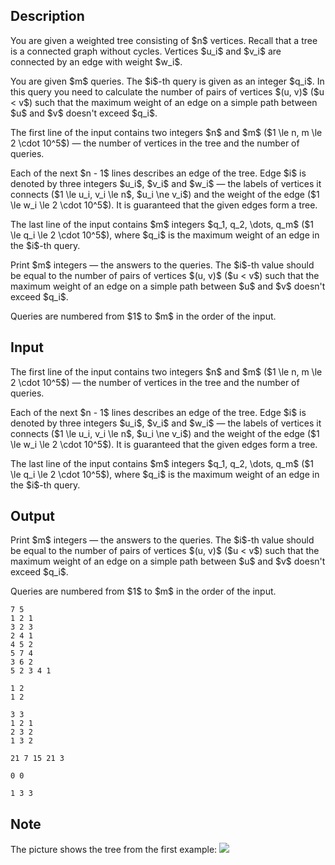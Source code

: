 ## Description

<div><p>You are given a weighted tree consisting of $n$ vertices. Recall that a tree is a connected graph without cycles. Vertices $u_i$ and $v_i$ are connected by an edge with weight $w_i$.</p><p>You are given $m$ queries. The $i$-th query is given as an integer $q_i$. In this query you need to calculate the number of pairs of vertices $(u, v)$ ($u &lt; v$) such that the maximum weight of an edge on a simple path between $u$ and $v$ doesn't exceed $q_i$.</p></div><div class="input-specification"><p>The first line of the input contains two integers $n$ and $m$ ($1 \le n, m \le 2 \cdot 10^5$) — the number of vertices in the tree and the number of queries.</p><p>Each of the next $n - 1$ lines describes an edge of the tree. Edge $i$ is denoted by three integers $u_i$, $v_i$ and $w_i$ — the labels of vertices it connects ($1 \le u_i, v_i \le n$, $u_i \ne v_i$) and the weight of the edge ($1 \le w_i \le 2 \cdot 10^5$). It is guaranteed that the given edges form a tree.</p><p>The last line of the input contains $m$ integers $q_1, q_2, \dots, q_m$ ($1 \le q_i \le 2 \cdot 10^5$), where $q_i$ is the maximum weight of an edge in the $i$-th query.</p></div><div class="output-specification"><p>Print $m$ integers — the answers to the queries. The $i$-th value should be equal to the number of pairs of vertices $(u, v)$ ($u &lt; v$) such that the maximum weight of an edge on a simple path between $u$ and $v$ doesn't exceed $q_i$.</p><p><span class="tex-font-style-bf">Queries are numbered from $1$ to $m$ in the order of the input</span>.</p></div>

## Input

<p>The first line of the input contains two integers $n$ and $m$ ($1 \le n, m \le 2 \cdot 10^5$) — the number of vertices in the tree and the number of queries.</p><p>Each of the next $n - 1$ lines describes an edge of the tree. Edge $i$ is denoted by three integers $u_i$, $v_i$ and $w_i$ — the labels of vertices it connects ($1 \le u_i, v_i \le n$, $u_i \ne v_i$) and the weight of the edge ($1 \le w_i \le 2 \cdot 10^5$). It is guaranteed that the given edges form a tree.</p><p>The last line of the input contains $m$ integers $q_1, q_2, \dots, q_m$ ($1 \le q_i \le 2 \cdot 10^5$), where $q_i$ is the maximum weight of an edge in the $i$-th query.</p>

## Output

<p>Print $m$ integers — the answers to the queries. The $i$-th value should be equal to the number of pairs of vertices $(u, v)$ ($u &lt; v$) such that the maximum weight of an edge on a simple path between $u$ and $v$ doesn't exceed $q_i$.</p><p><span class="tex-font-style-bf">Queries are numbered from $1$ to $m$ in the order of the input</span>.</p>





```input1
7 5
1 2 1
3 2 3
2 4 1
4 5 2
5 7 4
3 6 2
5 2 3 4 1
```




```input2
1 2
1 2
```




```input3
3 3
1 2 1
2 3 2
1 3 2
```




```output1
21 7 15 21 3
```




```output2
0 0
```




```output3
1 3 3
```



## Note

<p>The picture shows the tree from the first example: <img class="tex-graphics" src="file://qoaMILuC.png" style="max-width: 100.0%;max-height: 100.0%;"></p>
